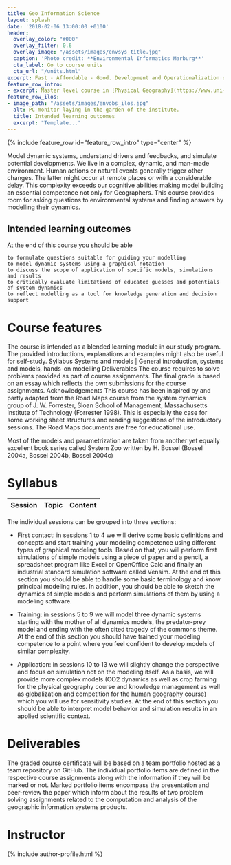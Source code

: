 ```yaml
---
title: Geo Information Science
layout: splash
date: '2018-02-06 13:00:00 +0100'
header:
  overlay_color: "#000"
  overlay_filter: 0.6
  overlay_image: "/assets/images/envsys_title.jpg"
  caption: 'Photo credit: **Environmental Informatics Marburg**'
  cta_label: Go to course units
  cta_url: "/units.html"
excerpt: Fast - Affordable - Good. Development and Operationalization of Spatial Analysis.
feature_row_intro:
- excerpt: Master level course in [Physical Geography](https://www.uni-marburg.de/fb19/studium/studiengaenge/msc-phygeo) at Marburg University
feature_row_ilos:
- image_path: "/assets/images/envobs_ilos.jpg"
  alt: PC monitor laying in the garden of the institute.
  title: Intended learning outcomes
  excerpt: "Template..."
---
```


{% include feature_row id="feature_row_intro" type="center" %}

Model dynamic systems, understand drivers and feedbacks, and simulate potential developments.
We live in a complex, dynamic, and man-made environment. Human actions or natural events generally trigger other changes. The latter might occur at remote places or with a considerable delay. This complexity exceeds our cognitive abilities making model building an essential competence not only for Geographers. This course provides room for asking questions to environmental systems and finding answers by modelling their dynamics.

## Intended learning outcomes
At the end of this course you should be able

    to formulate questions suitable for guiding your modelling
    to model dynamic systems using a graphical notation
    to discuss the scope of application of specific models, simulations and results
    to critically evaluate limitations of educated guesses and potentials of system dynamics
    to reflect modelling as a tool for knowledge generation and decision support

# Course features

The course is intended as a blended learning module in our study program. The provided introductions, explanations and examples might also be useful for self-study.
Syllabus
Systems and models | General introduction, systems and models, hands-on modelling
Deliverables
The course requires to solve problems provided as part of course assignments. The final grade is based on an essay which reflects the own submissions for the course assignments.
Acknowledgements
This course has been inspired by and partly adapted from the Road Maps course from the system dynamics group of J. W. Forrester, Sloan School of Management, Massachusetts Institute of Technology (Forrester 1998). This is especially the case for some working sheet structures and reading suggestions of the introductory sessions. The Road Maps documents are free for educational use.

Most of the models and parametrization are taken from another yet equally excellent book series called System Zoo written by H. Bossel (Bossel 2004a, Bossel 2004b, Bossel 2004c)


# Syllabus

| Session | Topic | Content |
|-------|--------|---------|


The individual sessions can be grouped into three sections:

* First contact: in sessions 1 to 4 we will derive some basic definitions and concepts and start training your modeling competence using different types of graphical modeling tools. Based on that, you will perform first simulations of simple models using a piece of paper and a pencil, a spreadsheet program like Excel or OpenOffice Calc and finally an industrial standard simulation software called Vensim. At the end of this section you should be able to handle some basic terminology and know principal modeling rules. In addition, you should be able to sketch the dynamics of simple models and perform simulations of them by using a modeling software.

* Training: in sessions 5 to 9 we will model three dynamic systems starting with the mother of all dynamics models, the predator-prey model and ending with the often cited tragedy of the commons theme. At the end of this section you should have trained your modeling competence to a point where you feel confident to develop models of similar complexity.

* Application: in sessions 10 to 13 we will slightly change the perspective and focus on simulation not on the modeling itself. As a basis, we will provide more complex models (CO2 dynamics as well as crop farming for the physical geography course and knowledge management as well as globalization and competition for the human geography course) which you will use for sensitivity studies. At the end of this section you should be able to interpret model behavior and simulation results in an applied scientific context.



# Deliverables

The graded course certificate will be based on a team portfolio hosted as a team repository on GitHub. The individual portfolio items are defined in the respective course assignments along with the information if they will be marked or not. Marked portfolio items encompass the presentation and peer-review the paper which inform about the results of two problem solving assignments related to the computation and analysis of the geographic information systems products.




# Instructor
{% include author-profile.html %}